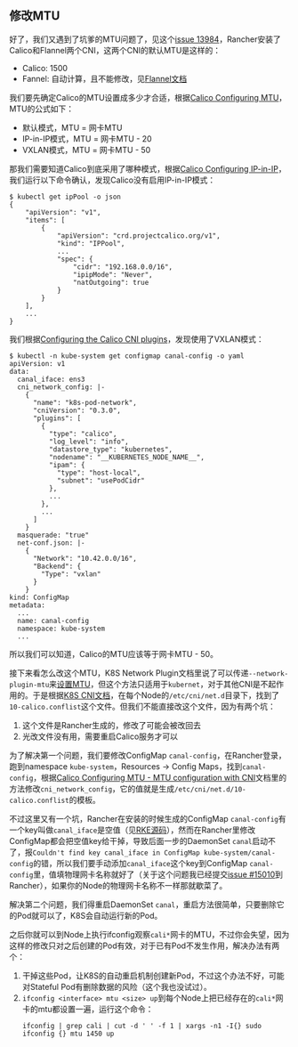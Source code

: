 ## 修改MTU

好了，我们又遇到了坑爹的MTU问题了，见这个[issue 13984][issue-13984]，Rancher安装了Calico和Flannel两个CNI，这两个CNI的默认MTU是这样的：

* Calico: 1500
* Fannel: 自动计算，且不能修改，见[Flannel文档][flannel-mtu]

我们要先确定Calico的MTU设置成多少才合适，根据[Calico Configuring MTU][calico-mtu]，MTU的公式如下：

* 默认模式，MTU = 网卡MTU
* IP-in-IP模式，MTU = 网卡MTU - 20
* VXLAN模式，MTU = 网卡MTU - 50

那我们需要知道Calico到底采用了哪种模式，根据[Calico Configuring IP-in-IP][calico-ip-in-ip]，我们运行以下命令确认，发现Calico没有启用IP-in-IP模式：

```
$ kubectl get ipPool -o json
{
    "apiVersion": "v1",
    "items": [
        {
            "apiVersion": "crd.projectcalico.org/v1",
            "kind": "IPPool",
            ...
            "spec": {
                "cidr": "192.168.0.0/16",
                "ipipMode": "Never",
                "natOutgoing": true
            }
        }
    ],
    ...
}
```

我们根据[Configuring the Calico CNI plugins][calico-cni]，发现使用了VXLAN模式：

```
$ kubectl -n kube-system get configmap canal-config -o yaml
apiVersion: v1
data:
  canal_iface: ens3
  cni_network_config: |-
    {
      "name": "k8s-pod-network",
      "cniVersion": "0.3.0",
      "plugins": [
        {
          "type": "calico",
          "log_level": "info",
          "datastore_type": "kubernetes",
          "nodename": "__KUBERNETES_NODE_NAME__",
          "ipam": {
            "type": "host-local",
            "subnet": "usePodCidr"
          },
          ...
        },
        ...
      ]
    }
  masquerade: "true"
  net-conf.json: |-
    {
      "Network": "10.42.0.0/16",
      "Backend": {
        "Type": "vxlan"
      }
    }
kind: ConfigMap
metadata:
  ...
  name: canal-config
  namespace: kube-system
  ...
```

所以我们可以知道，Calico的MTU应该等于网卡MTU - 50。

接下来看怎么改这个MTU，K8S Network Plugin文档里说了可以传递`--network-plugin-mtu`来[设置MTU][k8s-mtu]，但这个方法只适用于`kubernet`，对于其他CNI是不起作用的。于是根据[K8S CNI文档][k8s-cni]，在每个Node的`/etc/cni/net.d`目录下，找到了`10-calico.conflist`这个文件。但我们不能直接改这个文件，因为有两个坑：

1. 这个文件是Rancher生成的，修改了可能会被改回去
1. 光改文件没有用，需要重启Calico服务才可以

为了解决第一个问题，我们要修改ConfigMap `canal-config`，在Rancher登录，跑到namespace `kube-system`，Resources -> Config Maps，找到`canal-config`，根据[Calico Configuring MTU - MTU configuration with CNI][calico-mtu-cni]文档里的方法修改`cni_network_config`，它的值就是生成`/etc/cni/net.d/10-calico.conflist`的模板。

不过这里又有一个坑，Rancher在安装的时候生成的ConfigMap `canal-config`有一个key叫做`canal_iface`是空值（见[RKE源码][rke-canal-template]），然而在Rancher里修改ConfigMap都会把空值key给干掉，导致后面一步的DaemonSet `canal`启动不了，报`Couldn't find key canal_iface in ConfigMap kube-system/canal-config`的错，所以我们要手动添加`canal_iface`这个key到ConfigMap `canal-config`里，值填物理网卡名称就好了（关于这个问题我已经提交[issue #15010][issue-15010]到Rancher），如果你的Node的物理网卡名称不一样那就歇菜了。

解决第二个问题，我们得重启DaemonSet `canal`，重启方法很简单，只要删除它的Pod就可以了，K8S会自动运行新的Pod。

之后你就可以到Node上执行ifconfig观察`cali*`网卡的MTU，不过你会失望，因为这样的修改只对之后创建的Pod有效，对于已有Pod不发生作用，解决办法有两个：

1. 干掉这些Pod，让K8S的自动重启机制创建新Pod，不过这个办法不好，可能对Stateful Pod有删除数据的风险（这个我也没试过）。
1. `ifconfig <interface> mtu <size> up`到每个Node上把已经存在的`cali*`网卡的mtu都设置一遍，运行这个命令：
   ```
   ifconfig | grep cali | cut -d ' ' -f 1 | xargs -n1 -I{} sudo ifconfig {} mtu 1450 up
   ```


[flannel-mtu]: https://github.com/coreos/flannel/blob/master/Documentation/configuration.md#key-command-line-options
[k8s-cni]: https://kubernetes.io/docs/concepts/extend-kubernetes/compute-storage-net/network-plugins/#cni
[k8s-mtu]: https://kubernetes.io/docs/concepts/extend-kubernetes/compute-storage-net/network-plugins/#customizing-the-mtu-with-kubenet
[calico-mtu]: https://docs.projectcalico.org/v2.2/usage/configuration/mtu
[calico-ip-in-ip]: https://docs.projectcalico.org/v2.2/usage/configuration/ip-in-ip
[calico-cni]: https://docs.projectcalico.org/v2.0/reference/cni-plugin/configuration
[calico-mtu-cni]: https://docs.projectcalico.org/v2.2/usage/configuration/mtu#mtu-configuration-with-cni
[rke-canal-template]: https://github.com/rancher/rke/blob/master/templates/canal.go
[issue-15010]: https://github.com/rancher/rancher/issues/15010
[issue-13984]: https://github.com/rancher/rancher/issues/13984
